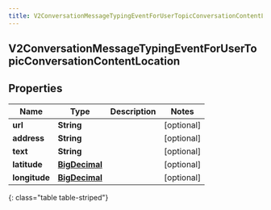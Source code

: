 ```yaml
---
title: V2ConversationMessageTypingEventForUserTopicConversationContentLocation
---
```

## V2ConversationMessageTypingEventForUserTopicConversationContentLocation


## Properties

| Name | Type | Description | Notes |
| ------------ | ------------- | ------------- | ------------- |
| **url** | <!----><!---->**String**<!----> |  |  [optional] |
| **address** | <!----><!---->**String**<!----> |  |  [optional] |
| **text** | <!----><!---->**String**<!----> |  |  [optional] |
| **latitude** | <!----><!---->[**BigDecimal**](BigDecimal.html)<!----> |  |  [optional] |
| **longitude** | <!----><!---->[**BigDecimal**](BigDecimal.html)<!----> |  |  [optional] |
{: class="table table-striped"}



